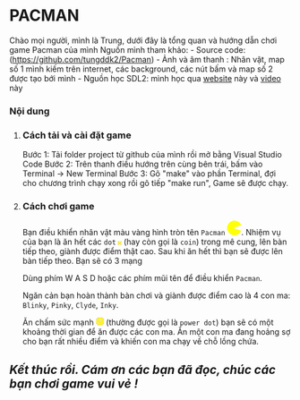 # **PACMAN**
Chào mọi người, mình là Trung, dưới đây là tổng quan và hướng dẫn chơi game Pacman của mình
Nguồn mình tham khảo:
    - Source code: (https://github.com/tungddk2/Pacman)
    - Ảnh và âm thanh : Nhân vật, map số 1 mình kiếm trên internet, các background, các nút bấm và map số 2 được tạo bới mình
    - Nguồn học SDL2: mình học qua [website](https://lazyfoo.net/tutorials/SDL/index.php) này và [video](https://youtu.be/Dyz9O7s7B8w) này

### Nội dung
1. ### Cách tải và cài đặt game

    Bước 1: Tải folder project từ github của mình rồi mở bằng Visual Studio Code
    Bước 2: Trên thanh điều hướng trên cùng bên trái, bấm vào Terminal -> New Terminal
    Bước 3: Gõ "make" vào phần Terminal, đợi cho chương trình chạy xong rồi gõ tiếp "make run", Game sẽ được chạy.

2. ### Cách chơi game   
 
    Bạn điều khiển nhân vật màu vàng hình tròn tên `Pacman` ![](Source/Assets/Entity%20Image/pacman%20icon.png). Nhiệm vụ của bạn là ăn hết các  `dot` ![](Source/Assets/Entity%20Image/dot.png) (hay còn gọi là `coin`) trong mê cung, lên bàn tiếp theo, giành được điểm thật cao. Sau khi ăn hết thì bạn sẽ được lên bàn tiếp theo. Bạn sẽ có 3 mạng
    
    Dùng phím W A S D hoặc các phím mũi tên để điều khiển `Pacman`.
    
    Ngăn cản bạn hoàn thành bàn chơi và giành được điểm cao là 4 con ma: `Blinky`, `Pinky`, `Clyde`, `Inky`.

    Ăn chấm sức mạnh ![](Source/Assets/Entity%20Image/power%20dot.png) (thường được gọi là `power dot`) bạn sẽ có một khoảng thời gian để ăn được các con ma. Ăn một con ma đang hoảng sợ cho bạn rất nhiều điểm và khiến con ma chạy về chỗ lồng chứa.



## *Kết thúc rồi. Cám ơn các bạn đã đọc, chúc các bạn chơi game vui vẻ !* 

    




